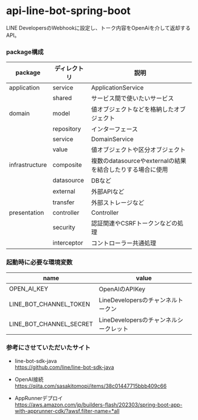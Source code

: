 # api-line-bot-spring-boot
LINE DevelopersのWebhookに設定し、トーク内容をOpenAiを介して返却するAPI。

### package構成

| package        | ディレクトリ      | 説明                                     |
|----------------|-------------|----------------------------------------|
| application    | service     | ApplicationService                     |
|                | shared      | サービス間で使いたいサービス                         |
| domain         | model       | 値オブジェクトなどを格納したオブジェクト                   |
|                | repository  | インターフェース                               |
|                | service     | DomainService                          |
|                | value       | 値オブジェクトや区分オブジェクト                       |
| infrastructure | composite   | 複数のdatasourceやexternalの結果を結合したりする場合に使用 |
|                | datasource  | DBなど                                   |
|                | external    | 外部APIなど                                |
|                | transfer    | 外部ストレージなど                              |
| presentation   | controller  | Controller                             |
|                | security    | 認証関連やCSRFトークンなどの処理                     |
|                | interceptor | コントローラー共通処理                            |

### 起動時に必要な環境変数
| name                    | value                      |
|-------------------------|----------------------------|
| OPEN_AI_KEY             | OpenAIのAPIKey              |
| LINE_BOT_CHANNEL_TOKEN  | LineDevelopersのチャンネルトークン   |
| LINE_BOT_CHANNEL_SECRET | LineDevelopersのチャンネルシークレット |

### 参考にさせていただいたサイト

- line-bot-sdk-java<br>
  https://github.com/line/line-bot-sdk-java

- OpenAI接続<br>
  https://qiita.com/sasakitomopi/items/38c01447715bbb409c66

- AppRunnerデプロイ<br>
  https://aws.amazon.com/jp/builders-flash/202303/spring-boot-app-with-apprunner-cdk/?awsf.filter-name=*all
